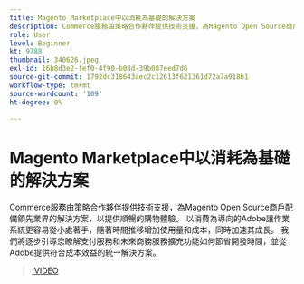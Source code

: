 ```yaml
---
title: Magento Marketplace中以消耗為基礎的解決方案
description: Commerce服務由策略合作夥伴提供技術支援，為Magento Open Source商戶配備領先業界的解決方案，以提供順暢的購物者體驗…… （說明應該介於60到160個字元之間）
role: User
level: Beginner
kt: 9788
thumbnail: 340626.jpeg
exl-id: 16b8d3e2-fef0-4f90-b08d-39b087eed7d6
source-git-commit: 1792dc318643aec2c12613f621361d72a7a918b1
workflow-type: tm+mt
source-wordcount: '109'
ht-degree: 0%

---
```


# Magento Marketplace中以消耗為基礎的解決方案

Commerce服務由策略合作夥伴提供技術支援，為Magento Open Source商戶配備領先業界的解決方案，以提供順暢的購物體驗。 以消費為導向的Adobe讓作業系統更容易從小處著手，隨著時間推移增加使用量和成本，同時加速其成長。 我們將逐步引導您瞭解支付服務和未來商務服務擴充功能如何節省開發時間，並從Adobe提供符合成本效益的統一解決方案。

>[!VIDEO](https://video.tv.adobe.com/v/340626/?quality=12&learn=on)
